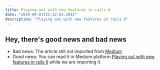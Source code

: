 ```yaml
---
title: Playing out with new features in rails 6
date: "2019-09-01T22:12:03.284Z"
description: "Playing out with new features in rails 6"
---
```


## Hey, there's good news and bad news

- Bad news: The article still not imported from [Medium](https://medium.com/@bojanmajed/effective-strategy-to-learning-new-programming-language-9ccb9336e42d)
- Good news: You can read it in Medium platform [Playing out with new features in rails 6](https://medium.com/@bojanmajed/effective-strategy-to-learning-new-programming-language-9ccb9336e42d) while we are importing it.